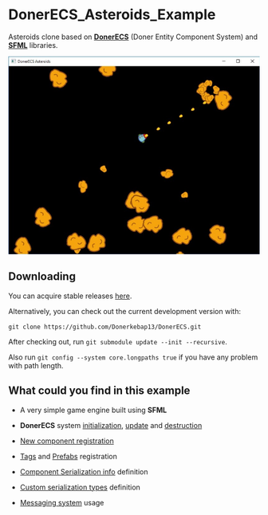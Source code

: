 # DonerECS_Asteroids_Example
Asteroids clone based on **[DonerECS](https://github.com/Donerkebap13/DonerECS)** (Doner Entity Component System) and **[SFML](https://github.com/SFML/SFML)** libraries.

![DonerECS Asteroids](sample_img.jpg)

## Downloading

You can acquire stable releases [here](https://github.com/Donerkebap13/DonerECS/releases).

Alternatively, you can check out the current development version with:

```
git clone https://github.com/Donerkebap13/DonerECS.git
```
After checking out, run ``git submodule update --init --recursive``.

Also run ``git config --system core.longpaths true`` if you have any problem with path length.

## What could you find in this example
- A very simple game engine built using **SFML**
- **DonerECS** system [initialization](https://github.com/Donerkebap13/DonerECS_Asteroids_Example/blob/master/engine/source/common/application/CApplicationBase.cpp#L91), [update](https://github.com/Donerkebap13/DonerECS_Asteroids_Example/blob/master/engine/source/common/application/CApplicationBase.cpp#L133) and [destruction](https://github.com/Donerkebap13/DonerECS_Asteroids_Example/blob/master/engine/source/common/application/CApplicationBase.cpp#L145)

- [New component registration](https://github.com/Donerkebap13/DonerECS_Asteroids_Example/blob/master/engine/source/common/application/CApplicationBase.cpp#L157)
- [Tags](https://github.com/Donerkebap13/DonerECS_Asteroids_Example/blob/master/asteroids/source/common/application/CApplication.cpp#L56) and [Prefabs](https://github.com/Donerkebap13/DonerECS_Asteroids_Example/blob/master/asteroids/source/common/application/CApplication.cpp#L59) registration
- [Component Serialization info](https://github.com/Donerkebap13/DonerECS_Asteroids_Example/blob/master/engine/include/engine/components/CCompSprite.h#L67) definition
- [Custom serialization types](https://github.com/Donerkebap13/DonerECS_Asteroids_Example/blob/master/engine/include/engine/serialization/EngineSerialization.h#L38) definition
- [Messaging system](https://github.com/Donerkebap13/DonerECS_Asteroids_Example/blob/master/asteroids/source/common/components/CCompBulletCollider.cpp#L42) usage
